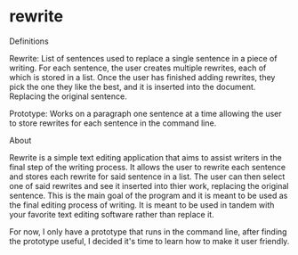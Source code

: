 # rewrite
Definitions

Rewrite: List of sentences used to replace a single sentence in a piece of writing. For each sentence, the user creates multiple rewrites, each of which is stored in   a list. Once the user has finished adding rewrites, they pick the one they like the best, and it is inserted into the document. Replacing the original sentence. 

Prototype: Works on a paragraph one sentence at a time allowing the user to store rewrites for each sentence in the command line.


About

Rewrite is a simple text editing application that aims to assist writers in the final step of the writing process. It allows the user to rewrite each sentence and stores each rewrite for said sentence in a list. The user can then select one of said rewrites and see it inserted into thier work, replacing the original sentence. This is the main goal of the program and it is meant to be used as the final editing process of writing. It is meant to be used in tandem with your favorite text editing software rather than replace it.

For now, I only have a prototype that runs in the command line, after finding the prototype useful, I decided it's time to learn how to make it user friendly.
